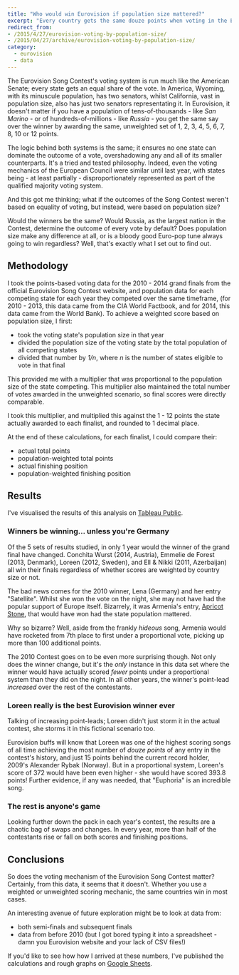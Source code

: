 ```yaml
---
title: "Who would win Eurovision if population size mattered?"
excerpt: "Every country gets the same douze points when voting in the Eurovision Song Contest. But what if they didn't?"
redirect_from: 
- /2015/4/27/eurovision-voting-by-population-size/
- /2015/04/27/archive/eurovision-voting-by-population-size/
category:
  - eurovision
  - data
---
```


The Eurovision Song Contest's voting system is run much like the American Senate; every state gets an equal share of the vote. In America, Wyoming, with its minuscule population, has two senators, whilst California, vast in population size, also has just two senators representating it. In Eurovision, it doesn't matter if you have a population of tens-of-thousands - like *San Marino* - or of hundreds-of-millions - like *Russia* - you get the same say over the winner by awarding the same, unweighted set of 1, 2, 3, 4, 5, 6, 7, 8, 10 or 12 points. 

The logic behind both systems is the same; it ensures no one state can dominate the outcome of a vote, overshadowing any and all of its smaller counterparts. It's a tried and tested philosophy. Indeed, even the voting mechanics of the European Council were similar until last year, with states being - at least partially - disproportionately represented as part of the qualified majority voting system.

And this got me thinking; what if the outcomes of the Song Contest weren't based on equality of voting, but instead, were based on population size?

Would the winners be the same? Would Russia, as the largest nation in the Contest, determine the outcome of every vote by default? Does population size make any difference at all, or is a bloody good Euro-pop tune always going to win regardless? Well, that's exactly what I set out to find out. 

## Methodology

I took the points-based voting data for the 2010 - 2014 grand finals from the official Eurovision Song Contest website, and population data for each competing state for each year they competed over the same timeframe, (for 2010 - 2013, this data came from the CIA World Factbook, and for 2014, this data came from the World Bank). To achieve a weighted score based on population size, I first:

- took the voting state's population size in that year
- divided the population size of the voting state by the total population of all competing states
- divided that number by *1/n*, where *n* is the number of states eligible to vote in that final

This provided me with a multiplier that was proportional to the population size of the state competing. This multiplier also maintained the total number of votes awarded in the unweighted scenario, so final scores were directly comparable. 

I took this multiplier, and multiplied this against the 1 - 12 points the state actually awarded to each finalist, and rounded to 1 decimal place.

At the end of these calculations, for each finalist, I could compare their:

- actual total points
- population-weighted total points
- actual finishing position
- population-weighted finishing position

## Results

I've visualised the results of this analysis on [Tableau Public](https://public.tableau.com/profile/john.peart#!/vizhome/WhowouldwinEurovisionifpopulationsizemattered/WhowouldwinEurovisionifpopulationsizemattered).

### Winners be winning... unless you're Germany

Of the 5 sets of results studied, in only 1 year would the winner of the grand final have changed. Conchita Wurst (2014, Austria), Emmelie de Forest (2013, Denmark), Loreen (2012, Sweden), and Ell & Nikki (2011, Azerbaijan) all win their finals regardless of whether scores are weighted by country size or not. 

The bad news comes for the 2010 winner, Lena (Germany) and her entry "Satellite". Whilst she won the vote on the night, she may not have had the popular support of Europe itself. Bizarrely, it was Armenia's entry, [Apricot Stone](https://www.youtube.com/watch?v=bdAd4Y8agas), that would have won had the state population mattered. 

Why so bizarre? Well, aside from the frankly *hideous* song, Armenia would have rocketed from 7th place to first under a proportional vote, picking up more than 100 additional points.

The 2010 Contest goes on to be even more surprising though. Not only does the winner change, but it's the *only* instance in this data set where the winner would have actually scored *fewer* points under a proportional system than they did on the night. In all other years, the winner's point-lead *increased* over the rest of the contestants.

### Loreen really is the best Eurovision winner ever

Talking of increasing point-leads; Loreen didn't just storm it in the actual contest, she storms it in this fictional scenario too. 

Eurovision buffs will know that Loreen was one of the highest scoring songs of all time achieving the most number of *douze points* of any entry in the contest's history, and just 15 points behind the current record holder, 2009's Alexander Rybak (Norway). But in a proportional system, Loreen's score of 372 would have been even higher - she would have scored 393.8 points! Further evidence, if any was needed, that "Euphoria" is an incredible song.

### The rest is anyone's game

Looking further down the pack in each year's contest, the results are a chaotic bag of swaps and changes. In every year, more than half of the contestants rise or fall on both scores and finishing positions.  

## Conclusions

So does the voting mechanism of the Eurovision Song Contest matter? Certainly, from this data, it seems that it doesn't. Whether you use a weighted or unweighted scoring mechanic, the same countries win in most cases. 

An interesting avenue of future exploration might be to look at data from:

- both semi-finals and subsequent finals
- data from before 2010 (but I got bored typing it into a spreadsheet - damn you Eurovision website and your lack of CSV files!)

If you'd like to see how how I arrived at these numbers, I've published the calculations and rough graphs on [Google Sheets](https://docs.google.com/spreadsheets/d/1TiRYopSC2oSUfG7FX8LG4Vz5dWkAdGvZN9UKWuqtHdg/edit?usp=sharing "See the data set on Google Sheets").